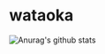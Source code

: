 # wataoka

![Anurag's github stats](https://github-readme-stats.vercel.app/api?username=wataoka&hide=contribs,prs&theme=tokyonight)
